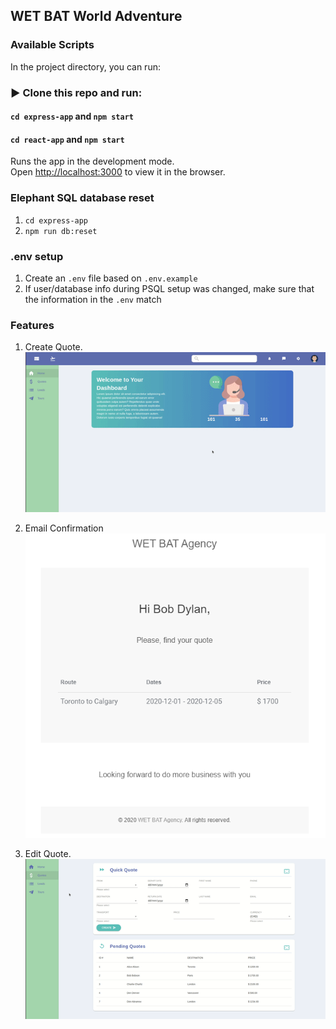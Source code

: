 ## WET BAT World Adventure

### Available Scripts

In the project directory, you can run:

### ▶️ Clone this repo and run:

#### `cd express-app` and `npm start`

#### `cd react-app` and `npm start`

Runs the app in the development mode.<br />
Open [http://localhost:3000](http://localhost:3000) to view it in the browser.

### Elephant SQL database reset

1. `cd express-app`
2. `npm run db:reset`

### .env setup

1. Create an `.env` file based on `.env.example`
2. If user/database info during PSQL setup was changed, make sure that the information in the `.env` match

### Features

1. Create Quote.
   ![create](./DOCS/demo1.gif)

2. Email Confirmation
   ![create](./DOCS/image.png)

3. Edit Quote.
   ![create](./DOCS/demo2.gif)
